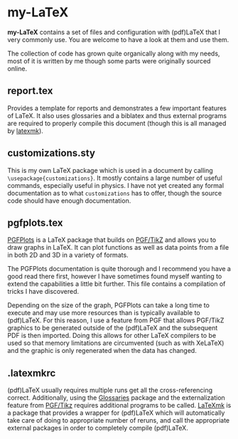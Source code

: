 # my-LaTeX

**my-LaTeX** contains a set of files and configuration with
(pdf)LaTeX that I very commonly use.  You are welcome to have a look
at them and use them.

The collection of code has grown quite organically along with my
needs, most of it is written by me though some parts were originally
sourced online.


## report.tex

Provides a template for reports and demonstrates a few important
features of LaTeX.  It also uses glossaries and a biblatex and thus
external programs are required to properly compile this document
(though this is all managed by [latexmk][latexmk]).

## customizations.sty

This is my own LaTeX package which is used in a document by calling
`\usepackage{customizations}`.  It mostly contains a large number of
useful commands, especially useful in physics.  I have not yet created
any formal documentation as to what `customizations` has to offer,
though the source code should have enough documentation.


## pgfplots.tex

[PGFPlots][pgfplots] is a LaTeX package that builds on
[PGF/TikZ][pgf/tikz] and allows you to draw graphs in LaTeX.  It can
plot functions as well as data points from a file in both 2D and 3D in
a variety of formats.

The PGFPlots documentation is quite thorough and I recommend you have
a good read there first, however I have sometimes found myself wanting
to extend the capabilities a little bit further.  This file contains a
compilation of tricks I have discovered.

Depending on the size of the graph, PGFPlots can take a long time to
execute and may use more resources than is typically available to
(pdf)LaTeX.  For this reason, I use a feature from PGF that allows
PGF/TikZ graphics to be generated outside of the (pdf)LaTeX and the
subsequent PDF is then imported.  Doing this allows for other LaTeX
compilers to be used so that memory limitations are circumvented (such
as with XeLaTeX) and the graphic is only regenerated when the data has
changed.


## .latexmkrc

(pdf)LaTeX usually requires multiple runs get all the
cross-referencing correct.  Additionally, using the
[Glossaries][glossaries] package and the externalization feature from
[PGF/Tikz][pgf/tikz] requires additional programs to be called.
[LaTeXmk][latexmk] is a package that provides a wrapper for (pdf)LaTeX
which will automatically take care of doing to appropriate number of
reruns, and call the appropriate external packages in order to
completely compile (pdf)LaTeX.


[pgfplots]: http://www.ctan.org/pkg/pgfplots
[pgf/tikz]: http://www.ctan.org/pkg/pgf
[glossaries]: http://www.ctan.org/pkg/glossaries
[latexmk]: http://www.ctan.org/pkg/latexmk
